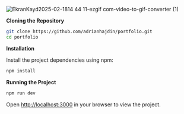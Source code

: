 
![EkranKayd2025-02-1814 44 11-ezgif com-video-to-gif-converter (1)](https://github.com/user-attachments/assets/5031df76-5354-4164-93cd-ae20d341d1c6)


**Cloning the Repository**

```bash
git clone https://github.com/adrianhajdin/portfolio.git
cd portfolio
```

**Installation**

Install the project dependencies using npm:

```bash
npm install
```

**Running the Project**

```bash
npm run dev
```

Open [http://localhost:3000](http://localhost:3000) in your browser to view the project.
